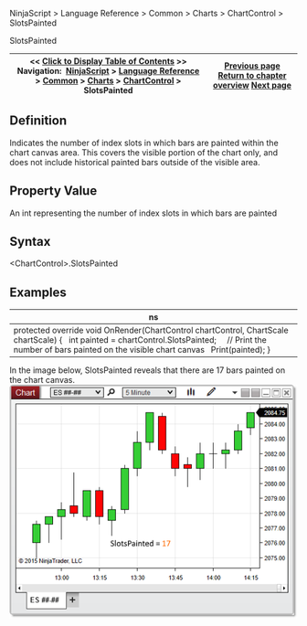 ﻿
NinjaScript \> Language Reference \> Common \> Charts \> ChartControl \> SlotsPainted

SlotsPainted

| \<\< [Click to Display Table of Contents](slotspainted.md) \>\> **Navigation:**     [NinjaScript](ninjascript-1.md) \> [Language Reference](language_reference_wip-1.md) \> [Common](common-1.md) \> [Charts](chart-1.md) \> [ChartControl](chartcontrol-1.md) \> SlotsPainted | [Previous page](chartcontrol_properties-1.md) [Return to chapter overview](chartcontrol-1.md) [Next page](chartcontrol_strategies-1.md) |
| --- | --- |
## Definition
Indicates the number of index slots in which bars are painted within the chart canvas area. This covers the visible portion of the chart only, and does not include historical painted bars outside of the visible area. 
## 
## Property Value
An int representing the number of index slots in which bars are painted
## 
## Syntax
\<ChartControl\>.SlotsPainted
## 
## Examples

| ns |
| --- |
| protected override void OnRender(ChartControl chartControl, ChartScale chartScale) {    int painted \= chartControl.SlotsPainted;      // Print the number of bars painted on the visible chart canvas    Print(painted); } |

In the image below, SlotsPainted reveals that there are 17 bars painted on the chart canvas.
 
![ChartControl_SlotsPainted](chartcontrol_slotspainted.png)
